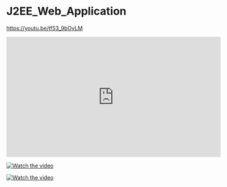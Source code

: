 # J2EE_Web_Application

https://youtu.be/tf53_9bOvLM

<iframe width="560" height="315" src="https://www.youtube.com/embed/tf53_9bOvLM" frameborder="0" allow="accelerometer; autoplay; encrypted-media; gyroscope; picture-in-picture" allowfullscreen></iframe>

[![Watch the video](https://i.imgur.com/vKb2F1B.png)](https://youtu.be/tf53_9bOvLM)

[![Watch the video](https://i.imgur.com/vKb2F1B.png)](https://youtu.be/vt5fpE0bzSY)
